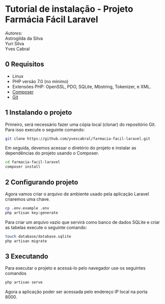 # Tutorial de instalação - Projeto Farmácia Fácil Laravel
_Autores:_  
Astrogilda da Silva  
Yuri Silva  
Yves Cabral  

## 0 Requisitos
 * Linux
 * PHP versão 7.0 (no mínimo)
 * Extensões PHP: OpenSSL, PDO, SQLite, Mbstring, Tokenizer, e XML.
 * [Composer](https://getcomposer.org/download)
 * [Git](https://git-scm.org)

## 1 Instalando o projeto

Primeiro, será necessário fazer uma cópia local (clonar) do repositório Git. Para isso execute o seguinte comando:
```sh
git clone https://github.com/yvescabral/farmacia-facil-laravel.git
```

Em seguida, devemos acessar o diretório do projeto e instalar as dependências do projeto usando o Composer.
```sh
cd farmacia-facil-laravel
composer install
```

## 2 Configurando projeto

Agora vamos criar o arquivo de ambiente usado pela aplicação Laravel criaremos uma chave.
```sh
cp .env.example .env
php artisan key:generate
```

Para criar um arquivo vazio que servirá como banco de dados SQLite e criar as tabelas execute o seguinte comando:
```sh
touch database/database.sqlite
php artisan migrate
```

## 3 Executando

Para executar o projeto e acessá-lo pelo navegador use os seguintes comandos
```sh
php artisan serve
```
Agora a aplicação poder ser acessada pelo endereço IP local na porta 8000.
